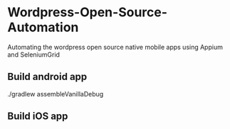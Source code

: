 # Wordpress-Open-Source-Automation
Automating the wordpress open source native mobile apps using Appium and SeleniumGrid


## Build android app 

./gradlew assembleVanillaDebug


## Build iOS app 